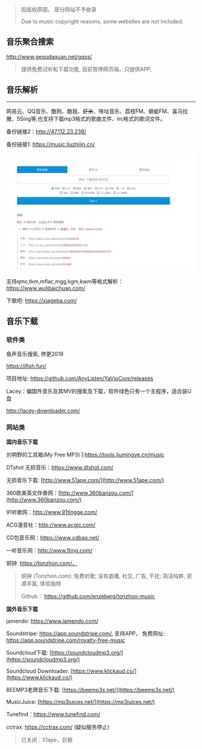 > 因版权原因， 部分网站不予收录
>
> Due to music copyright reasons, some websites are not included.

## 音乐聚合搜索

http://www.gequdaquan.net/gqss/

> 提供免费试听和下载功能, 目前暂停网页端，只提供APP, 

## 音乐解析

---

网易云、QQ音乐、酷狗、酷我、~~虾米~~、咪咕音乐、荔枝FM、蜻蜓FM、喜马拉雅、5Sing等,也支持下载mp3格式的歌曲文件、lrc格式的歌词文件。

备份链接2：http://47.112.23.238/

备份链接1: https://music.liuzhijin.cn/

![&#x591A;&#x7AD9;&#x5408;&#x4E00;&#x97F3;&#x4E50;&#x641C;&#x7D22;&#x89E3;&#x51B3;&#x65B9;&#x6848;,](../../.gitbook/assets/image%20%281%29.png)

支持qmc,tkm,mflac,mgg,kgm,kwm等格式解析：https://www.wulibaichuan.com/

下歌吧: https://xiageba.com/

## 音乐下载

### 软件类

鱼声音乐搜索, 停更2019

https://ifish.fun/

项目地址: https://github.com/AnyListen/YaVipCore/releases

Lacey：偏国外音乐及其MV的搜索及下载，软件绿色只有一个主程序，适合装U盘

http://lacey-downloader.com/

### 网站类

**国内音乐下载**

刘明野的工具箱(My Free MP3) |:https://tools.liumingye.cn/music

DTshot 无损音乐：https://www.dtshot.com/

无损音乐下载: [http://www.51ape.com/](http://www.51ape.com/)

360欧美英文伴奏网：[http://www.360banzou.com/](http://www.360banzou.com/)

91听歌网：http://www.91tingge.com/

ACG漫音社：http://www.acgjc.com/

CD包音乐网：https://www.cdbao.net/

一听音乐网：http://www.1ting.com/

铜钟: https://tonzhon.com/，

> 铜钟 (Tonzhon.com): 免费听歌; 没有直播, 社交, 广告, 干扰; 简洁纯粹, 资源丰富, 体验独特 
>
> Github： https://github.com/enzeberg/tonzhon-music

**国外音乐下载**

jamendo:  https://www.jamendo.com/

Soundstripe:  https://app.soundstripe.com/, 支持APP， 免费网址: https://app.soundstripe.com/royalty-free-music

Soundcloud下载: [https://soundcloudmp3.org/](https://soundcloudmp3.org/)

Soundcloud Downloader: [https://www.klickaud.co/](https://www.klickaud.co/)

BEEMP3老牌音乐下载: [https://beemp3s.net/](https://beemp3s.net/)

MusicJuice: [https://mp3juices.net/](https://mp3juices.net/)

Tunefind：https://www.tunefind.com/

cctrax: https://cctrax.com/ (疑似服务停止)

> 已关闭：51ape，巨鲸


